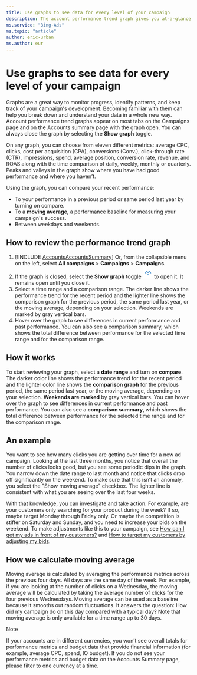 ```yaml
---
title: Use graphs to see data for every level of your campaign
description: The account performance trend graph gives you at-a-glance understanding of how your accounts,    campaigns, and ad groups are doing over time.
ms.service: "Bing-Ads"
ms.topic: "article"
author: eric-urban
ms.author: eur
---
```


# Use graphs to see data for every level of your campaign

Graphs are a great way to monitor progress, identify patterns, and keep track of your campaign's development. Becoming familiar with them can help you break down and understand your data in a whole new way. Account performance trend graphs appear on most tabs on the Campaigns page and on the Accounts summary page with the graph open. You can always close the graph by selecting the **Show graph** toggle.

On any graph, you can choose from eleven different metrics: average CPC, clicks, cost per acquisition (CPA), conversions (Conv.), click-through rate (CTR), impressions, spend, average position, conversion rate, revenue, and ROAS     along with the time comparison of daily, weekly, monthly or quarterly. Peaks and valleys in the graph show    where you have had good performance and where you haven’t.

Using the graph, you can compare          your recent performance:

- To your performance in a previous period or same period last year by turning on compare.
- To a **moving average**, a performance baseline for measuring your campaign's success.
- Between weekdays and weekends.

## How to review the performance trend graph
1. [!INCLUDE [AccountsAccountsSummary](./includes/AccountsAccountsSummary.md)] Or, from the collapsible menu on the left, select **All campaigns** > **Campaigns** > **Campaigns**.
1. If the graph is closed, select the **Show graph** toggle ![Performance graph open/close toggle](../images/BA_ScreenCap_PerformanceGraphsToggle_new.png) to open it. It remains open until you close it.
1. Select a time range and a comparison range.            The darker line shows the performance trend for the recent period           and the lighter line shows the comparison graph for the previous period, the same period last year, or the moving average,           depending on your selection. Weekends are marked by gray vertical bars.
1. Hover over the graph to see differences in current performance and past performance. You can also see a comparison summary,          which shows the total difference between performance for the selected time range and for the comparison range.

## How it works
To start reviewing your graph, select a **date range** and turn on **compare**. The darker color line shows the performance trend for the recent period and the lighter color line shows the **comparison graph** for the previous period, the same period last year, or the moving average, depending on your selection. **Weekends are marked** by gray vertical bars. You can hover over the graph to see differences in current performance and past performance. You can also see a **comparison summary**, which shows the total difference between performance for the selected time range and for the comparison range.

## An example
You want to see how many clicks you are getting over time for a new ad campaign. Looking at the last three months, you notice          that overall the number of clicks looks good, but you see some periodic dips in the graph. You narrow down the date range to last month          and notice that clicks drop off significantly on the weekend. To make sure that this isn’t an anomaly, you select the "Show moving average" checkbox. The lighter line is consistent with what you are seeing over the last four weeks.

With that knowledge, you can investigate and take action. For example, are your customers only searching for your product during the week? If so, maybe          target Monday through Friday only. Or maybe the competition is stiffer on Saturday and Sunday, and you need to increase your bids          on the weekend. To make adjustments like this to your campaign, see [How can I get my ads in front of my customers?](./hlp_BA_CONC_Targeting.md) and          [How to target my customers by adjusting my bids](./hlp_BA_CONC_AboutAdvancedBidding.md).

## How we calculate moving average
Moving average is calculated by averaging the performance metrics across the previous four days. All days are the same day          of the week. For example, if you are looking at the number of clicks on a Wednesday, the moving average will be calculated by          taking the average number of clicks for the four previous Wednesdays. Moving average can be used as a baseline because it smooths          out random fluctuations. It answers the question: How did my campaign do on this day compared with a typical day?  Note that moving average is only available for a time range up to 30 days.

> [!NOTE]
> If your accounts are in different currencies, you won’t see overall totals for performance metrics and budget data that provide financial information (for example, average CPC, spend, IO budget). If you do not see your performance metrics and budget data on the Accounts Summary page, please filter to one currency at a time.


